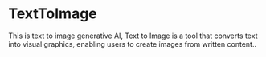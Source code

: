 # TextToImage
This is text to image generative AI, Text to Image is a tool that converts text into visual graphics, enabling users to create images from written content..
